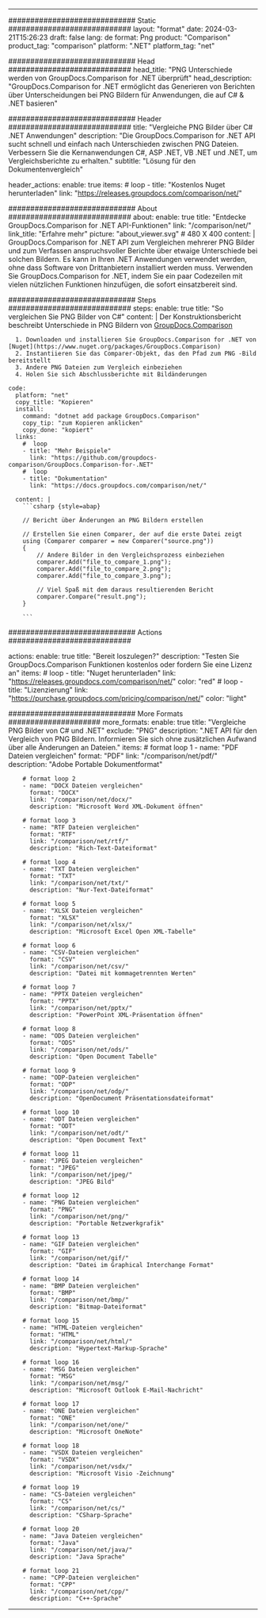 
---
############################# Static ############################
layout: "format"
date:  2024-03-21T15:26:23
draft: false
lang: de
format: Png
product: "Comparison"
product_tag: "comparison"
platform: ".NET"
platform_tag: "net"

############################# Head ############################
head_title: "PNG Unterschiede werden von GroupDocs.Comparison for .NET überprüft"
head_description: "GroupDocs.Comparison for .NET ermöglicht das Generieren von Berichten über Unterscheidungen bei PNG Bildern für Anwendungen, die auf C# & .NET basieren"

############################# Header ############################
title: "Vergleiche PNG Bilder über C# .NET Anwendungen" 
description: "Die GroupDocs.Comparison for .NET API sucht schnell und einfach nach Unterschieden zwischen PNG Dateien. Verbessern Sie die Kernanwendungen C#, ASP .NET, VB .NET und .NET, um Vergleichsberichte zu erhalten."
subtitle: "Lösung für den Dokumentenvergleich" 

header_actions:
  enable: true
  items:
    #  loop
    - title: "Kostenlos Nuget herunterladen"
      link: "https://releases.groupdocs.com/comparison/net/"
      
############################# About ############################
about:
    enable: true
    title: "Entdecke GroupDocs.Comparison for .NET API-Funktionen"
    link: "/comparison/net/"
    link_title: "Erfahre mehr"
    picture: "about_viewer.svg" # 480 X 400
    content: |
       GroupDocs.Comparison for .NET API zum Vergleichen mehrerer PNG Bilder und zum Verfassen anspruchsvoller Berichte über etwaige Unterschiede bei solchen Bildern. Es kann in Ihren .NET Anwendungen verwendet werden, ohne dass Software von Drittanbietern installiert werden muss. Verwenden Sie GroupDocs.Comparison for .NET, indem Sie ein paar Codezeilen mit vielen nützlichen Funktionen hinzufügen, die sofort einsatzbereit sind.

############################# Steps ############################
steps:
    enable: true
    title: "So vergleichen Sie PNG Bilder von C#"
    content: |
      Der Konstruktionsbericht beschreibt Unterschiede in PNG Bildern von [GroupDocs.Comparison](https://products.groupdocs.com/comparison/net/)
      
      1. Downloaden und installieren Sie GroupDocs.Comparison for .NET von [Nuget](https://www.nuget.org/packages/GroupDocs.Comparison)
      2. Instantiieren Sie das Comparer-Objekt, das den Pfad zum PNG -Bild bereitstellt
      3. Andere PNG Dateien zum Vergleich einbeziehen
      4. Holen Sie sich Abschlussberichte mit Bildänderungen
   
    code:
      platform: "net"
      copy_title: "Kopieren"
      install:
        command: "dotnet add package GroupDocs.Comparison"
        copy_tip: "zum Kopieren anklicken"
        copy_done: "kopiert"
      links:
        #  loop
        - title: "Mehr Beispiele"
          link: "https://github.com/groupdocs-comparison/GroupDocs.Comparison-for-.NET"
        #  loop
        - title: "Dokumentation"
          link: "https://docs.groupdocs.com/comparison/net/"
          
      content: |
        ```csharp {style=abap}

        // Bericht über Änderungen an PNG Bildern erstellen

        // Erstellen Sie einen Comparer, der auf die erste Datei zeigt
        using (Comparer comparer = new Comparer("source.png"))
        {
            // Andere Bilder in den Vergleichsprozess einbeziehen
        	comparer.Add("file_to_compare_1.png");
            comparer.Add("file_to_compare_2.png");
            comparer.Add("file_to_compare_3.png");

            // Viel Spaß mit dem daraus resultierenden Bericht
            comparer.Compare("result.png"); 
        }
        
        ```            

############################# Actions ############################

actions:
  enable: true
  title: "Bereit loszulegen?"
  description: "Testen Sie GroupDocs.Comparison Funktionen kostenlos oder fordern Sie eine Lizenz an"
  items:
    #  loop
    - title: "Nuget herunterladen"
      link: "https://releases.groupdocs.com/comparison/net/"
      color: "red"
        #  loop
    - title: "Lizenzierung"
      link: "https://purchase.groupdocs.com/pricing/comparison/net/"
      color: "light"


############################# More Formats #####################
more_formats:
    enable: true
    title: "Vergleiche PNG Bilder von C# und .NET"
    exclude: "PNG"
    description: ".NET API für den Vergleich von PNG Bildern. Informieren Sie sich ohne zusätzlichen Aufwand über alle Änderungen an Dateien."
    items: 
        # format loop 1
        - name: "PDF Dateien vergleichen"
          format: "PDF"
          link: "/comparison/net/pdf/"
          description: "Adobe Portable Dokumentformat"

        # format loop 2
        - name: "DOCX Dateien vergleichen"
          format: "DOCX"
          link: "/comparison/net/docx/"
          description: "Microsoft Word XML-Dokument öffnen"

        # format loop 3
        - name: "RTF Dateien vergleichen"
          format: "RTF"
          link: "/comparison/net/rtf/"
          description: "Rich-Text-Dateiformat"

        # format loop 4
        - name: "TXT Dateien vergleichen"
          format: "TXT"
          link: "/comparison/net/txt/"
          description: "Nur-Text-Dateiformat"

        # format loop 5
        - name: "XLSX Dateien vergleichen"
          format: "XLSX"
          link: "/comparison/net/xlsx/"
          description: "Microsoft Excel Open XML-Tabelle"

        # format loop 6
        - name: "CSV-Dateien vergleichen"
          format: "CSV"
          link: "/comparison/net/csv/"
          description: "Datei mit kommagetrennten Werten"

        # format loop 7
        - name: "PPTX Dateien vergleichen"
          format: "PPTX"
          link: "/comparison/net/pptx/"
          description: "PowerPoint XML-Präsentation öffnen"

        # format loop 8
        - name: "ODS Dateien vergleichen"
          format: "ODS"
          link: "/comparison/net/ods/"
          description: "Open Document Tabelle"

        # format loop 9
        - name: "ODP-Dateien vergleichen"
          format: "ODP"
          link: "/comparison/net/odp/"
          description: "OpenDocument Präsentationsdateiformat"

        # format loop 10
        - name: "ODT Dateien vergleichen"
          format: "ODT"
          link: "/comparison/net/odt/"
          description: "Open Document Text"

        # format loop 11
        - name: "JPEG Dateien vergleichen"
          format: "JPEG"
          link: "/comparison/net/jpeg/"
          description: "JPEG Bild"

        # format loop 12
        - name: "PNG Dateien vergleichen"
          format: "PNG"
          link: "/comparison/net/png/"
          description: "Portable Netzwerkgrafik"

        # format loop 13
        - name: "GIF Dateien vergleichen"
          format: "GIF"
          link: "/comparison/net/gif/"
          description: "Datei im Graphical Interchange Format"

        # format loop 14
        - name: "BMP Dateien vergleichen"
          format: "BMP"
          link: "/comparison/net/bmp/"
          description: "Bitmap-Dateiformat"

        # format loop 15
        - name: "HTML-Dateien vergleichen"
          format: "HTML"
          link: "/comparison/net/html/"
          description: "Hypertext-Markup-Sprache"

        # format loop 16
        - name: "MSG Dateien vergleichen"
          format: "MSG"
          link: "/comparison/net/msg/"
          description: "Microsoft Outlook E-Mail-Nachricht"

        # format loop 17
        - name: "ONE Dateien vergleichen"
          format: "ONE"
          link: "/comparison/net/one/"
          description: "Microsoft OneNote"

        # format loop 18
        - name: "VSDX Dateien vergleichen"
          format: "VSDX"
          link: "/comparison/net/vsdx/"
          description: "Microsoft Visio -Zeichnung"

        # format loop 19
        - name: "CS-Dateien vergleichen"
          format: "CS"
          link: "/comparison/net/cs/"
          description: "CSharp-Sprache"

        # format loop 20
        - name: "Java Dateien vergleichen"
          format: "Java"
          link: "/comparison/net/java/"
          description: "Java Sprache"
          
        # format loop 21
        - name: "CPP-Dateien vergleichen"
          format: "CPP"
          link: "/comparison/net/cpp/"
          description: "C++-Sprache"
---